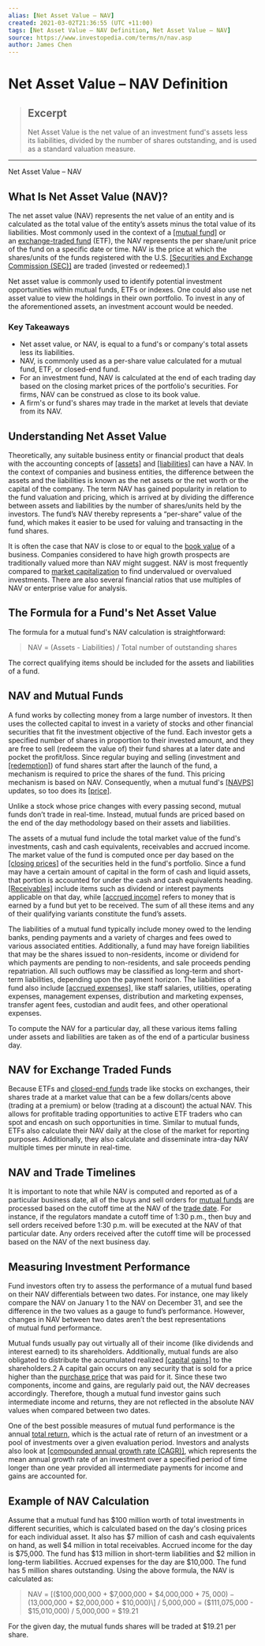 ```yaml
---
alias: [Net Asset Value – NAV]
created: 2021-03-02T21:36:55 (UTC +11:00)
tags: [Net Asset Value – NAV Definition, Net Asset Value – NAV]
source: https://www.investopedia.com/terms/n/nav.asp
author: James Chen
---
```


# Net Asset Value – NAV Definition

> ## Excerpt
> Net Asset Value is the net value of an investment fund's assets less its liabilities, divided by the number of shares outstanding, and is used as a standard valuation measure.

---

Net Asset Value – NAV
## What Is Net Asset Value (NAV)?

The net asset value (NAV) represents the net value of an entity and is calculated as the total value of the entity’s assets minus the total value of its liabilities. Most commonly used in the context of a [[mutual fund]](https://www.investopedia.com/terms/m/mutualfund.asp) or an [exchange-traded fund](https://www.investopedia.com/video/play/understanding-etfs/) (ETF), the NAV represents the per share/unit price of the fund on a specific date or time. NAV is the price at which the shares/units of the funds registered with the U.S. [[Securities and Exchange Commission (SEC)]](https://www.investopedia.com/terms/s/sec.asp) are traded (invested or redeemed).1

Net asset value is commonly used to identify potential investment opportunities within mutual funds, ETFs or indexes. One could also use net asset value to view the holdings in their own portfolio. To invest in any of the aforementioned assets, an investment account would be needed.

### Key Takeaways

-   Net asset value, or NAV, is equal to a fund's or company's total assets less its liabilities.
-   NAV, is commonly used as a per-share value calculated for a mutual fund, ETF, or closed-end fund.
-   For an investment fund, NAV is calculated at the end of each trading day based on the closing market prices of the portfolio's securities. For firms, NAV can be construed as close to its book value.
-   A firm's or fund's shares may trade in the market at levels that deviate from its NAV.

## Understanding Net Asset Value

Theoretically, any suitable business entity or financial product that deals with the accounting concepts of [[assets]](https://www.investopedia.com/terms/a/asset.asp) and [[liabilities]](https://www.investopedia.com/terms/l/liability.asp) can have a NAV. In the context of companies and business entities, the difference between the assets and the liabilities is known as the net assets or the net worth or the capital of the company. The term NAV has gained popularity in relation to the fund valuation and pricing, which is arrived at by dividing the difference between assets and liabilities by the number of shares/units held by the investors. The fund’s NAV thereby represents a “per-share” value of the fund, which makes it easier to be used for valuing and transacting in the fund shares.

It is often the case that NAV is close to or equal to the [book value](https://www.investopedia.com/articles/stocks/07/book_value.asp) of a business. Companies considered to have high growth prospects are traditionally valued more than NAV might suggest. NAV is most frequently compared to [market capitalization](https://www.investopedia.com/investing/market-capitalization-defined/) to find undervalued or overvalued investments. There are also several financial ratios that use multiples of NAV or enterprise value for analysis.

## The Formula for a Fund's Net Asset Value

The formula for a mutual fund's NAV calculation is straightforward:

> NAV = (Assets - Liabilities) / Total number of outstanding shares

The correct qualifying items should be included for the assets and liabilities of a fund.

## NAV and Mutual Funds

A fund works by collecting money from a large number of investors. It then uses the collected capital to invest in a variety of stocks and other financial securities that fit the investment objective of the fund. Each investor gets a specified number of shares in proportion to their invested amount, and they are free to sell (redeem the value of) their fund shares at a later date and pocket the profit/loss. Since regular buying and selling (investment and [[redemption]](https://www.investopedia.com/terms/r/redemption.asp)) of fund shares start after the launch of the fund, a mechanism is required to price the shares of the fund. This pricing mechanism is based on NAV. Consequently, when a mutual fund's [[NAVPS]](https://www.investopedia.com/terms/n/navpershare.asp) updates, so too does its [[price]](https://www.investopedia.com/ask/answers/101215/how-often-are-mutual-fund-prices-updated.asp).

Unlike a stock whose price changes with every passing second, mutual funds don’t trade in real-time. Instead, mutual funds are priced based on the end of the day methodology based on their assets and liabilities.

The assets of a mutual fund include the total market value of the fund's investments, cash and cash equivalents, receivables and accrued income. The market value of the fund is computed once per day based on the [[closing prices]](https://www.investopedia.com/terms/c/closingprice.asp) of the securities held in the fund's portfolio. Since a fund may have a certain amount of capital in the form of cash and liquid assets, that portion is accounted for under the cash and cash equivalents heading. [[Receivables]](https://www.investopedia.com/terms/r/receivables.asp) include items such as dividend or interest payments applicable on that day, while [[accrued income]](https://www.investopedia.com/terms/a/accruedincome.asp) refers to money that is earned by a fund but yet to be received. The sum of all these items and any of their qualifying variants constitute the fund’s assets.

The liabilities of a mutual fund typically include money owed to the lending banks, pending payments and a variety of charges and fees owed to various associated entities. Additionally, a fund may have foreign liabilities that may be the shares issued to non-residents, income or dividend for which payments are pending to non-residents, and sale proceeds pending repatriation. All such outflows may be classified as long-term and short-term liabilities, depending upon the payment horizon. The liabilities of a fund also include [[accrued expenses]](https://www.investopedia.com/terms/a/accruedexpense.asp), like staff salaries, utilities, operating expenses, management expenses, distribution and marketing expenses, transfer agent fees, custodian and audit fees, and other operational expenses.

To compute the NAV for a particular day, all these various items falling under assets and liabilities are taken as of the end of a particular business day.

## NAV for Exchange Traded Funds

Because ETFs and [closed-end funds](https://www.investopedia.com/terms/c/closed-endinvestment.asp) trade like stocks on exchanges, their shares trade at a market value that can be a few dollars/cents above (trading at a premium) or below (trading at a discount) the actual NAV. This allows for profitable trading opportunities to active ETF traders who can spot and encash on such opportunities in time. Similar to mutual funds, ETFs also calculate their NAV daily at the close of the market for reporting purposes. Additionally, they also calculate and disseminate intra-day NAV multiple times per minute in real-time.

## NAV and Trade Timelines

It is important to note that while NAV is computed and reported as of a particular business date, all of the buys and sell orders for [mutual funds](https://www.investopedia.com/video/play/introduction-mutual-funds/) are processed based on the cutoff time at the NAV of the [trade date](https://www.investopedia.com/terms/t/tradedate.asp). For instance, if the regulators mandate a cutoff time of 1:30 p.m., then buy and sell orders received before 1:30 p.m. will be executed at the NAV of that particular date. Any orders received after the cutoff time will be processed based on the NAV of the next business day.

## Measuring Investment Performance

Fund investors often try to assess the performance of a mutual fund based on their NAV differentials between two dates. For instance, one may likely compare the NAV on January 1 to the NAV on December 31, and see the difference in the two values as a gauge to fund’s performance. However, changes in NAV between two dates aren’t the best representations of mutual fund performance.

Mutual funds usually pay out virtually all of their income (like dividends and interest earned) to its shareholders. Additionally, mutual funds are also obligated to distribute the accumulated realized [[capital gains]](https://www.investopedia.com/terms/c/capitalgain.asp) to the shareholders.2 A capital gain occurs on any security that is sold for a price higher than the [purchase price](https://www.investopedia.com/terms/p/purchaseprice.asp) that was paid for it. Since these two components, income and gains, are regularly paid out, the NAV decreases accordingly. Therefore, though a mutual fund investor gains such intermediate income and returns, they are not reflected in the absolute NAV values when compared between two dates.

One of the best possible measures of mutual fund performance is the annual [total return](https://www.investopedia.com/terms/t/totalreturn.asp), which is the actual rate of return of an investment or a pool of investments over a given evaluation period. Investors and analysts also look at [[compounded annual growth rate (CAGR)]](https://www.investopedia.com/terms/c/cagr.asp), which represents the mean annual growth rate of an investment over a specified period of time longer than one year provided all intermediate payments for income and gains are accounted for.

## Example of NAV Calculation

Assume that a mutual fund has $100 million worth of total investments in different securities, which is calculated based on the day's closing prices for each individual asset. It also has $7 million of cash and cash equivalents on hand, as well $4 million in total receivables. Accrued income for the day is $75,000. The fund has $13 million in short-term liabilities and $2 million in long-term liabilities. Accrued expenses for the day are $10,000. The fund has 5 million shares outstanding. Using the above formula, the NAV is calculated as:

> NAV = \[($100,000,000 + $7,000,000 + $4,000,000 + $75,000) - ($13,000,000 + $2,000,000 + $10,000)\] / 5,000,000 = ($111,075,000 - $15,010,000) / 5,000,000 = $19.21

For the given day, the mutual funds shares will be traded at $19.21 per share.
